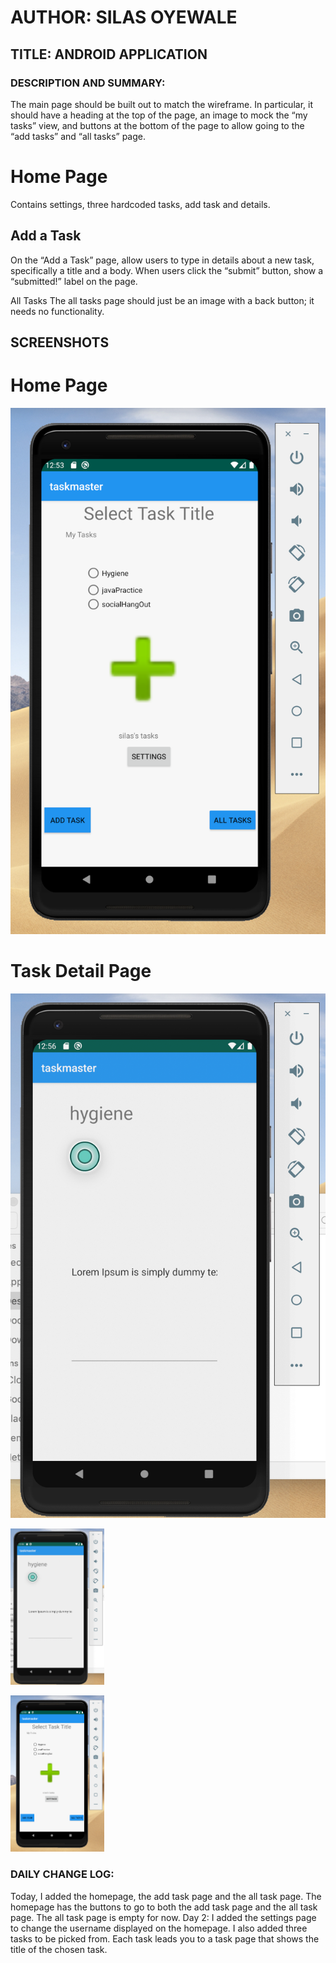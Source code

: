 # AUTHOR: SILAS OYEWALE
## TITLE: ANDROID APPLICATION
### DESCRIPTION AND SUMMARY:
The main page should be built out to match the wireframe. In particular, 
it should have a heading at the top of the page, an image to mock the 
“my tasks” view, and buttons at the bottom of the page to allow going 
to the “add tasks” and “all tasks” page.

# Home Page
Contains settings, three hardcoded tasks, add task and details. 

## Add a Task
On the “Add a Task” page, allow users to type in details about a new task,
specifically a title and a body. When users click the “submit” button, 
show a “submitted!” label on the page.

All Tasks
The all tasks page should just be an image with a back button; it needs no functionality.

## SCREENSHOTS

# Home Page
![](https://github.com/silasoyewale10/taskmaster/blob/master/screenshots/lab-27-homepage.png)

# Task Detail Page 
![](https://github.com/silasoyewale10/taskmaster/blob/master/screenshots/task-detail-page.png)

<img src="/screenshots/task-detail-page.png"
width=150; margin-right= 10px;/>

<img src="/screenshots/lab-27-homepage.png"
width=150; margin-right= 10px;/>

### DAILY CHANGE LOG:

Today, I added the homepage, the add task page and the all task page. The homepage has the
buttons to go to both the add task page and the all task page. The all task page is empty for now. 
Day 2: I added the settings page to change the username displayed on the homepage. I also added three tasks to be picked from. Each task leads you to a task page that shows the title of the chosen task. 

